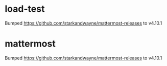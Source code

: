 
# load-test
Bumped https://github.com/starkandwayne/mattermost-releases to v4.10.1

# mattermost
Bumped https://github.com/starkandwayne/mattermost-releases to v4.10.1
